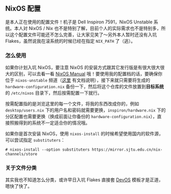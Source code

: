 ## NixOS 配置

是本人正在使用的配置文件！机子是 Dell Inspiron 7591，NixOS Unstable 系统。本人对 NixOS / Nix 也不是特别了解，目前个人的实际需求也不是特别多，所以这个配置文件可能还不怎么完善，让大家见笑了～另外本人暂时还没有入坑 Flakes，虽然说我在滚系统的时候已经在指定 `NIX_PATH` 了（逃）。

### 怎么使用

如果你计划入坑 NixOS，要注意 NixOS 的安装方式跟其它发行版是有很大很大很大的区别，可以去看一看 [NixOS Manual](https://nixos.org/manual/nixos/unstable/) 哦！要使用我的配置档的话，要确保你位于 `nixos-unstable` 频道（[这里](https://mirrors.tuna.tsinghua.edu.cn/help/nix/) 有文档说明），接下来就只需要将生成的 `hardware-configuration.nix` 备份一下，然后将这个仓库的文件放置到**目标系统**的 `/etc/nixos` 目录下，然后按需配置一下就行。

按需配置指的是浏览这里的每一个文件，将我的东西改成你的，例如 `desktop/users.nix` 下的用户名和密码就需要更换，`inspiron/hardware.nix` 下的分区配置也需要更换（换成前面让你备份的 `hardware-configuration.nix`），直接照搬得到的系统不一定适合你的情况哦。

如果你是首次安装 NixOS，使用 `nixos-install` 的时候希望使用国内的软件源，可以尝试指定 `substituters`：

```plain
# nixos-install --option substituters https://mirror.sjtu.edu.cn/nix-channels/store
```

### 关于文件分类

其实我也不知道怎么分类，或许早日入坑 Flakes 直接套 [DevOS](https://github.com/divnix/devos) 模板才是正道，嗯快了快了。
